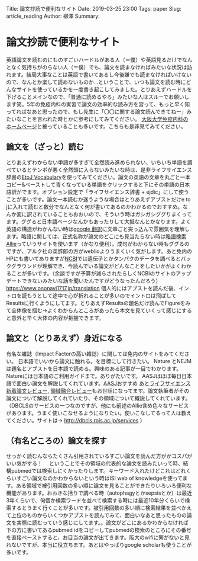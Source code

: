 Title: 論文抄読で便利なサイト
Date: 2019-03-25 23:00
Tags: paper
Slug: article_reading
Author: 柳澤
Summary:


# 論文抄読で便利なサイト

英語論文を読むのにものすごいハードルがある人（＝僕）や英語見るだけでなんとなく気持ちがのらない人（＝僕）でも、論文を読まなければみたいな状況は訪れます。結局大事なことは英語で書いてあるし今後嫌でも読まなければいけないので、なんとか楽して読めないものか…ということで、いつも論文を読む時にどんなサイトを使っているかを一度書き起こしてみました。とりあえずハードルを下げることメインなので、「普通に読めるやろ」みたいな人はスルーでお願いします笑。5年の免疫内科の実習で論文の効率的な読み方を習って、もっと早く知ってればなあと思ったので、もし先生に「〇〇に関する論文読んできてねー」みたいなことを言われた時とかに参考にしてみてください。 [大阪大学免疫内科のホームページ](http://www.imed3.med.osaka-u.ac.jp/education/education01.html)と被っていることも多いです。こちらも是非見てみてください。

## 論文を（ざっと）読む 　

とりあえずわからない単語が多すぎて全然読み進められない、いちいち単語を調べているとテンポが悪く全然頭に入らないみたいな時は、是非ライフサイエンス辞書の[EtoJ Vocabulary](https://lsd-project.jp/ja/service/etoj_v/index.html)を使ってみてください。論文の英語の文章を丸ごと一本コピー&ペーストして青くなっている単語をクリックすると下にその単語の日本語訳がでます。オプション設定で「ライフサイエンス辞書 + ejdic」にして使うことが多いです。論文一本読むか迷うような場合はとりあえずアブストだけe to jに入れて読むと数分でなんとなく何が書いてあるのかわかるのでおすすめ。なんか変に訳されていることもおおいので、そういう時はガシガシググりまくってます。ググると日本語ページなんかもあったりして大抵なんとかなります。よく英語の構造がわかんない時は[google 翻訳](https://translate.google.co.jp/?hl=ja)に文章ごと突っ込んで雰囲気を理解します。略語に関しては、正式名称が論文のどこにも見当たらない時は[略語検索Allie](http://allie.dbcls.jp/ja)っていうサイトを使います（かなり便利）。成句がわからない時もググるのですが、アルク社の英辞郎の方がweblioよりうまくいく気がします。あと免内のHPにも書いてありますが[NCBI](https://www.ncbi.nlm.nih.gov)では遺伝子とかタンパクのデータを調べるとバックグラウンドが理解でき、今読んでいる論文がどんなことをしたいかがよくわかることが多いです。（余談ですが予算が減らされたらしくNCBIのサイトのアップデートできないみたいな話を聞いたんですがどうなったんだろう） https://www.ononavi1717.jp/translation 個人的にはアブストを読んだ後、イントロを読もうとして途中で心が折れることが多いのでイントロは飛ばしてResultsに行くようにしてます。とりあえずResultsの題名だけ読んでFigureをみて全体像を掴む→よくわからんところがあったら本文を見ていくって感じにすると意外と早く大体の内容が把握できます。

## 論文と（とりあえず）身近になる

有名な雑誌（Impact Factorの高い雑誌）に関しては免内のサイトをみてください。 日本語でいいから論文に触れる。を目標にして行きたい。 Nature とNEJMは題名とアブストを日本語で読める。興味のある記事が一目でわかります。Natureには日本語のご利用ガイドまで。ありがたいです。 AASJはほぼ毎日日本語で面白い論文を解説してくれています。[AASJ](http://aasj.jp/watch.html)おすすめ あと[ライフサイエンス新着論文レビュー](http://first.lifesciencedb.jp), [領域融合レビュー](http://leading.lifesciencedb.jp)もお世話になってます。論文執筆者がその論文について解説してくれていたり、その領域について概説してくれています。（DBCLSのサービスの一つなのですが、他にも前述のAllie含め色々なサービスがあります。うまく使いこなせるようになりたい。使いこなしてるって人は教えてください。サイトは→ http://dbcls.rois.ac.jp/services ）

## （有名どころの）論文を探す

せっかく読むんならたくさん引用されているすごい論文を読んだ方がかコスパがいい気がする！ 　ということでその領域の代表的な論文を読みたいって時、結構pubmedでは検索しにくかったりします。キーワード入れたけどこれはどれくらいすごい論文なのかわからないという時はISI web of knowledgeを使ってます。ある領域で被引用回数の多い順に論文を見ることができたりいろいろ便利な機能があります。おおきな括りで調べる時（autophagyとかsepsisとか）は最近3年くらいで、何個か検索ワードを並べて検索する時には最近10年分くらいで検索するとうまく行くことが多いです。被引用回数の多い順に検索結果を並べかえて上位のものからいくつかアブストを読んでみて、面白いなあと思ったものの論文を実際に読むっていう感じにしてます。。論文がどこにあるかわからなければ下の方に書いてあるpubmed idをコピーしてpubmedの検索のところにその番号を直接ペーストすると、お目当の論文が出てきます。阪大のwifiに繋がないと見れないですが、本当に役立ちます。あとはやっぱりgoogle scholarも使うことが多いです。
